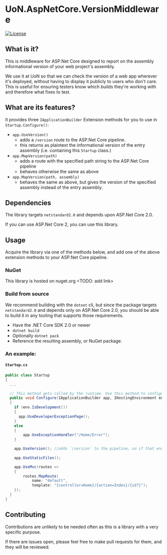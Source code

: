 # UoN.AspNetCore.VersionMiddleware

[![License](https://img.shields.io/badge/licence-MIT-blue.svg)](https://opensource.org/licenses/MIT)

## What is it?

This is middleware for ASP.Net Core designed to report on the assembly informational version of your web project's assembly.

We use it at UoN so that we can check the version of a web app wherever it's deployed, without having to display it publicly to users who don't care. This is useful for ensuring testers know which builds they're working with and therefore what fixes to test.

## What are its features?

It provides three `IApplicationBuilder` Extension methods for you to use in `Startup.Configure()`:

- `app.UseVersion()`
  - adds a `/version` route to the ASP.Net Core pipeline.
  - this returns as plaintext the informational version of the entry assembly (i.e. containing this `Startup` class.)
- `app.MapVersion(path)`
  - adds a route with the specified path string to the ASP.Net Core pipeline
  - behaves otherwise the same as above
- `app.MapVersion(path, assembly)`
  - behaves the same as above, but gives the version of the specified assembly instead of the entry assembly.

## Dependencies

The library targets `netstandard2.0` and depends upon ASP.Net Core 2.0.

If you can use ASP.Net Core 2, you can use this library.

## Usage

Acquire the library via one of the methods below, and add one of the above extension methods to your ASP.Net Core pipeline.

### NuGet

This library is hosted on nuget.org <TODO: add link>

### Build from source

We recommend building with the `dotnet` cli, but since the package targets `netstandard2.0` and depends only on ASP.Net Core 2.0, you should be able to build it in any tooling that supports those requirements.

- Have the .NET Core SDK 2.0 or newer
- `dotnet build`
- Optionally `dotnet pack`
- Reference the resulting assembly, or NuGet package.

### An example:

#### `Startup.cs`

``` csharp
public class Startup
{
  ...

  // This method gets called by the runtime. Use this method to configure the HTTP request pipeline.
  public void Configure(IApplicationBuilder app, IHostingEnvironment env)
  {
    if (env.IsDevelopment())
    {
      app.UseDeveloperExceptionPage();
    }
    else
    {
        app.UseExceptionHandler("/Home/Error");
    }

    app.UseVersion(); //adds `/version` to the pipeline, so if that endpoint is requested, the pipeline will short circuit here
    
    app.UseStaticFiles();

    app.UseMvc(routes =>
    {
        routes.MapRoute(
            name: "default",
            template: "{controller=Home}/{action=Index}/{id?}");
    });
  }
}
```

## Contributing

Contributions are unlikely to be needed often as this is a library with a very specific purpose.

If there are issues open, please feel free to make pull requests for them, and they will be reviewed.
